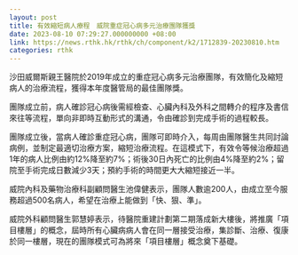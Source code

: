 ```yaml
---
layout: post
title: 有效縮短病人療程　威院重症冠心病多元治療團隊獲獎
date: 2023-08-10 07:29:27.000000000 +08:00
link: https://news.rthk.hk/rthk/ch/component/k2/1712839-20230810.htm
categories: rthk
---
```


沙田威爾斯親王醫院於2019年成立的重症冠心病多元治療團隊，有效簡化及縮短病人的治療流程，獲得本年度醫管局的最佳團隊獎。

團隊成立前，病人確診冠心病後需經檢查、心臟內科及外科之間轉介的程序及書信來往等流程，單向非即時互動形式的溝通，令由確診到完成手術的過程較長。

團隊成立後，當病人確診重症冠心病，團隊可即時介入，每周由團隊醫生共同討論病例，並制定最適切治療方案，縮短治療流程。在這模式下，有效令等候治療超過1年的病人比例由約12%降至約7%；術後30日內死亡的比例由4%降至約2%；留院至手術完成日數減少3天；預約手術的時間更大大縮短接近一半。

威院內科及藥物治療科副顧問醫生池偉健表示，團隊人數逾200人，由成立至今服務超過500名病人，希望在治療上能做到「快、狠、準」。

威院外科顧問醫生郭慧婷表示，待醫院重建計劃第二期落成新大樓後，將推廣「項目樓層」的概念，屆時所有心臟病病人會在同一層接受治療，集診斷、治療、復康於同一樓層，現在的團隊模式可為將來「項目樓層」概念奠下基礎。

